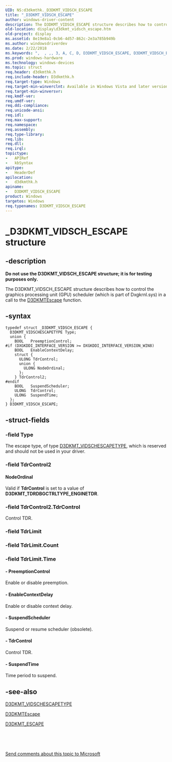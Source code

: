 ```yaml
---
UID: NS:d3dkmthk._D3DKMT_VIDSCH_ESCAPE
title: "_D3DKMT_VIDSCH_ESCAPE"
author: windows-driver-content
description: The D3DKMT_VIDSCH_ESCAPE structure describes how to control the graphics processing unit (GPU) scheduler (which is part of Dxgkrnl.sys) in a call to the D3DKMTEscape function.
old-location: display\d3dkmt_vidsch_escape.htm
old-project: display
ms.assetid: 8e19e8a1-0cb6-4d57-862c-2e3a785b949b
ms.author: windowsdriverdev
ms.date: 2/22/2018
ms.keywords: ",  , ,, 3, A, C, D, D3DKMT_VIDSCH_ESCAPE, D3DKMT_VIDSCH_ESCAPE structure [Display Devices], E, H, I, K, M, OpenGL_Structs_d668addb-7c4a-4f07-bf9b-71ccd4a216fa.xml, P, S, T, V, _, _D3DKMT_VIDSCH_ESCAPE, d3dkmthk/D3DKMT_VIDSCH_ESCAPE, display.d3dkmt_vidsch_escape"
ms.prod: windows-hardware
ms.technology: windows-devices
ms.topic: struct
req.header: d3dkmthk.h
req.include-header: D3dkmthk.h
req.target-type: Windows
req.target-min-winverclnt: Available in Windows Vista and later versions of the Windows operating systems.
req.target-min-winversvr: 
req.kmdf-ver: 
req.umdf-ver: 
req.ddi-compliance: 
req.unicode-ansi: 
req.idl: 
req.max-support: 
req.namespace: 
req.assembly: 
req.type-library: 
req.lib: 
req.dll: 
req.irql: 
topictype:
-	APIRef
-	kbSyntax
apitype:
-	HeaderDef
apilocation:
-	d3dkmthk.h
apiname:
-	D3DKMT_VIDSCH_ESCAPE
product: Windows
targetos: Windows
req.typenames: D3DKMT_VIDSCH_ESCAPE
---
```


# _D3DKMT_VIDSCH_ESCAPE structure


## -description


<b>Do not use the D3DKMT_VIDSCH_ESCAPE structure; it is for testing purposes only.</b>

The D3DKMT_VIDSCH_ESCAPE structure describes how to control the graphics processing unit (GPU) scheduler (which is part of Dxgkrnl.sys) in a call to the <a href="..\d3dkmthk\nf-d3dkmthk-d3dkmtescape.md">D3DKMTEscape</a> function.


## -syntax


````
typedef struct _D3DKMT_VIDSCH_ESCAPE {
  D3DKMT_VIDSCHESCAPETYPE Type;
  union {
    BOOL   PreemptionControl;
#if (DXGKDDI_INTERFACE_VERSION >= DXGKDDI_INTERFACE_VERSION_WIN8)
    BOOL   EnableContextDelay;
    struct {
      ULONG TdrControl;
      union {
        ULONG NodeOrdinal;
      };
    } TdrControl2;
#endif 
    BOOL   SuspendScheduler;
    ULONG  TdrControl;
    ULONG  SuspendTime;
  };
} D3DKMT_VIDSCH_ESCAPE;
````


## -struct-fields




### -field Type

The escape type, of type <a href="..\d3dkmthk\ne-d3dkmthk-_d3dkmt_vidschescapetype.md">D3DKMT_VIDSCHESCAPETYPE</a>, which is reserved and should not be used in your driver.


### -field TdrControl2



#### NodeOrdinal

Valid if <b>TdrControl</b> is set to a value of <b>D3DKMT_TDRDBGCTRLTYPE_ENGINETDR</b>.


### -field TdrControl2.TdrControl

Control TDR.


### -field TdrLimit

 


### -field TdrLimit.Count

 


### -field TdrLimit.Time

 




#### - PreemptionControl

Enable or disable preemption.


#### - EnableContextDelay

Enable or disable context delay.


#### - SuspendScheduler

Suspend or resume scheduler (obsolete).


#### - TdrControl

Control TDR.


#### - SuspendTime

Time period to suspend.


## -see-also

<a href="..\d3dkmthk\ne-d3dkmthk-_d3dkmt_vidschescapetype.md">D3DKMT_VIDSCHESCAPETYPE</a>



<a href="..\d3dkmthk\nf-d3dkmthk-d3dkmtescape.md">D3DKMTEscape</a>



<a href="..\d3dkmthk\ns-d3dkmthk-_d3dkmt_escape.md">D3DKMT_ESCAPE</a>



 

 

<a href="mailto:wsddocfb@microsoft.com?subject=Documentation%20feedback [display\display]:%20D3DKMT_VIDSCH_ESCAPE structure%20 RELEASE:%20(2/22/2018)&amp;body=%0A%0APRIVACY STATEMENT%0A%0AWe use your feedback to improve the documentation. We don't use your email address for any other purpose, and we'll remove your email address from our system after the issue that you're reporting is fixed. While we're working to fix this issue, we might send you an email message to ask for more info. Later, we might also send you an email message to let you know that we've addressed your feedback.%0A%0AFor more info about Microsoft's privacy policy, see http://privacy.microsoft.com/en-us/default.aspx." title="Send comments about this topic to Microsoft">Send comments about this topic to Microsoft</a>

